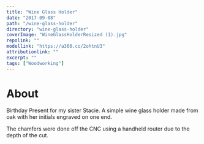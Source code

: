 ```yaml
---
title: "Wine Glass Holder"
date: "2017-09-08"
path: "/wine-glass-holder"
directory: "wine-glass-holder"
coverImage: "WineGlassHolderResized (1).jpg"
repolink: ""
modellink: "https://a360.co/2ohtnU3"
attributionlink: ""
excerpt: ""
tags: ["Woodworking"]
---
```


# About

Birthday Present for my sister Stacie. A simple wine glass holder made from oak with her initials engraved on one end.

The chamfers were done off the CNC using a handheld router due to the depth of the cut.
